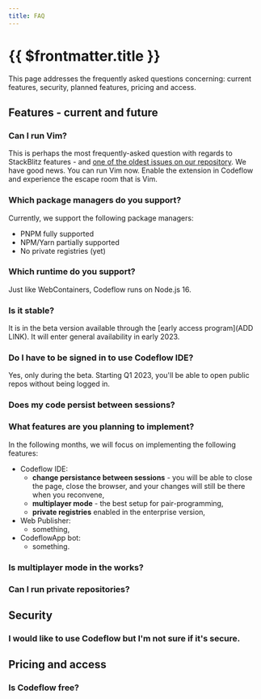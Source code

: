 ```yaml
---
title: FAQ
---
```


# {{ $frontmatter.title }}

This page addresses the frequently asked questions concerning: current features, security, planned features, pricing and access.

## Features - current and future

### Can I run Vim?

This is perhaps the most frequently-asked question with regards to StackBlitz features - and [one of the oldest issues on our repository](https://github.com/stackblitz/core/issues/3). We have good news. You can run Vim now. Enable the extension in Codeflow and experience the escape room that is Vim.

### Which package managers do you support?

Currently, we support the following package managers:
- PNPM fully supported
- NPM/Yarn partially supported
- No private registries (yet)

### Which runtime do you support?

Just like WebContainers, Codeflow runs on Node.js 16.

### Is it stable?
It is in the beta version available through the [early access program](ADD LINK). It will enter general availability in early 2023.

### Do I have to be signed in to use Codeflow IDE? 

Yes, only during the beta. Starting Q1 2023, you'll be able to open public repos without being logged in.

### Does my code persist between sessions?

<!--@include: ./parts/persistance.md-->

### What features are you planning to implement?

In the following months, we will focus on implementing the following features:
- Codeflow IDE:
    - **change persistance between sessions** - you will be able to close the page, close the browser, and your changes will still be there when you reconvene,
    - **multiplayer mode** - the best setup for pair-programming,
    - **private registries** enabled in the enterprise version,
- Web Publisher:
    - something,
- CodeflowApp bot:
    - something.

### Is multiplayer mode in the works?

### Can I run private repositories?

## Security 

### I would like to use Codeflow but I'm not sure if it's secure.


## Pricing and access

### Is Codeflow free?